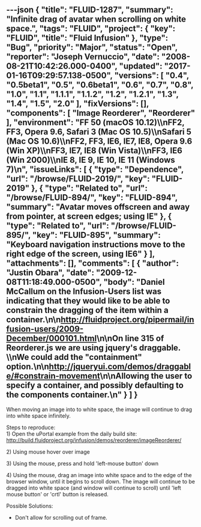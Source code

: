 ---json
{
  "title": "FLUID-1287",
  "summary": "Infinite drag of avatar when scrolling on white space.",
  "tags": "FLUID",
  "project": {
    "key": "FLUID",
    "title": "Fluid Infusion"
  },
  "type": "Bug",
  "priority": "Major",
  "status": "Open",
  "reporter": "Joseph Vernuccio",
  "date": "2008-08-21T10:42:26.000-0400",
  "updated": "2017-01-16T09:29:57.138-0500",
  "versions": [
    "0.4",
    "0.5beta1",
    "0.5",
    "0.6beta1",
    "0.6",
    "0.7",
    "0.8",
    "1.0",
    "1.1",
    "1.1.1",
    "1.1.2",
    "1.2",
    "1.2.1",
    "1.3",
    "1.4",
    "1.5",
    "2.0"
  ],
  "fixVersions": [],
  "components": [
    "Image Reorderer",
    "Reorderer"
  ],
  "environment": "FF 50 (macOS 10.12)\\\nFF2, FF3, Opera 9.6, Safari 3 (Mac OS 10.5)\\\nSafari 5 (Mac OS 10.6)\\\nFF2, FF3, IE6, IE7, IE8, Opera 9.6 (Win XP)\\\nFF3, IE7, IE8 (Win Vista)\\\nFF3, IE6 (Win 2000)\\\nIE 8, IE 9, IE 10, IE 11 (Windows 7)\n",
  "issueLinks": [
    {
      "type": "Dependence",
      "url": "/browse/FLUID-2019/",
      "key": "FLUID-2019"
    },
    {
      "type": "Related to",
      "url": "/browse/FLUID-894/",
      "key": "FLUID-894",
      "summary": "Avatar moves offscreen and away from pointer, at screen edges; using IE"
    },
    {
      "type": "Related to",
      "url": "/browse/FLUID-895/",
      "key": "FLUID-895",
      "summary": "Keyboard navigation instructions move to the right edge of the screen, using IE6"
    }
  ],
  "attachments": [],
  "comments": [
    {
      "author": "Justin Obara",
      "date": "2009-12-08T11:18:49.000-0500",
      "body": "Daniel McCallum on the Infusion-Users list was indicating that they would like to be able to constrain the dragging of the item within a container.\n\n<http://fluidproject.org/pipermail/infusion-users/2009-December/000101.html>\n\nOn line 315 of Reorderer.js we are using jquery's draggable. \\\nWe could add the \"containment\" option.\n\n<http://jqueryui.com/demos/draggable/#constrain-movement>\n\nAllowing the user to specify a container, and possibly defaulting to the components container.\n"
    }
  ]
}
---
When moving an image into to white space, the image will continue to drag into white space infinitely.&#x20;

Steps to reproduce: \
1\) Open the uPortal example from the daily build site:\
<http://build.fluidproject.org/infusion/demos/reorderer/imageReorderer/>

2\) Using mouse hover over image&#x20;

3\) Using the mouse, press and hold 'left-mouse button' down

4\) Using the mouse, drag an image into white space and to the edge of the browser window, until it begins to scroll down. The image will continue to be dragged into white space (and window will continue to scroll) until 'left mouse button' or 'crtl' button is released.&#x20;

Possible Solutions:&#x20;

* Don't allow for scrolling out of frame.&#x20;

        